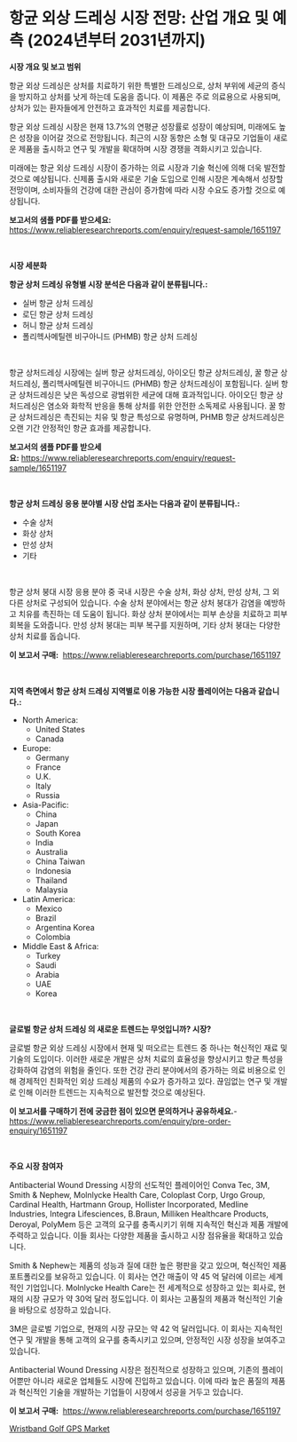 <p><h1>항균 외상 드레싱 시장 전망: 산업 개요 및 예측 (2024년부터 2031년까지)</h1></p><p><strong>시장 개요 및 보고 범위</strong></p>
<p><p>항균 외상 드레싱은 상처를 치료하기 위한 특별한 드레싱으로, 상처 부위에 세균의 증식을 방지하고 상처를 낫게 하는데 도움을 줍니다. 이 제품은 주로 의료용으로 사용되며, 상처가 있는 환자들에게 안전하고 효과적인 치료를 제공합니다.</p><p>항균 외상 드레싱 시장은 현재 13.7%의 연평균 성장률로 성장이 예상되며, 미래에도 높은 성장을 이어갈 것으로 전망됩니다. 최근의 시장 동향은 소형 및 대규모 기업들이 새로운 제품을 출시하고 연구 및 개발을 확대하며 시장 경쟁을 격화시키고 있습니다.</p><p>미래에는 항균 외상 드레싱 시장이 증가하는 의료 시장과 기술 혁신에 의해 더욱 발전할 것으로 예상됩니다. 신제품 출시와 새로운 기술 도입으로 인해 시장은 계속해서 성장할 전망이며, 소비자들의 건강에 대한 관심이 증가함에 따라 시장 수요도 증가할 것으로 예상됩니다.</p></p>
<p><strong>보고서의 샘플 PDF를 받으세요:</strong> <a href="https://www.reliableresearchreports.com/enquiry/request-sample/1651197">https://www.reliableresearchreports.com/enquiry/request-sample/1651197</a></p>
<p>&nbsp;</p>
<p><strong>시장 세분화</strong></p>
<p><strong>항균 상처 드레싱 유형별 시장 분석은 다음과 같이 분류됩니다.:</strong></p>
<p><ul><li>실버 항균 상처 드레싱</li><li>로딘 항균 상처 드레싱</li><li>허니 항균 상처 드레싱</li><li>폴리헥사메틸렌 비구아니드 (PHMB) 항균 상처 드레싱</li></ul></p>
<p>&nbsp;</p>
<p><p>항균 상처드레싱 시장에는 실버 항균 상처드레싱, 아이오딘 항균 상처드레싱, 꿀 항균 상처드레싱, 폴리헥사메틸렌 비구아니드 (PHMB) 항균 상처드레싱이 포함됩니다. 실버 항균 상처드레싱은 낮은 독성으로 광범위한 세균에 대해 효과적입니다. 아이오딘 항균 상처드레싱은 염소와 화학적 반응을 통해 상처를 위한 안전한 소독제로 사용됩니다. 꿀 항균 상처드레싱은 촉진되는 치유 및 항균 특성으로 유명하며, PHMB 항균 상처드레싱은 오랜 기간 안정적인 항균 효과를 제공합니다.</p></p>
<p><strong>보고서의 샘플 PDF를 받으세요:</strong>&nbsp;<a href="https://www.reliableresearchreports.com/enquiry/request-sample/1651197">https://www.reliableresearchreports.com/enquiry/request-sample/1651197</a></p>
<p>&nbsp;</p>
<p><strong> 항균 상처 드레싱 응용 분야별 시장 산업 조사는 다음과 같이 분류됩니다.:</strong></p>
<p><ul><li>수술 상처</li><li>화상 상처</li><li>만성 상처</li><li>기타</li></ul></p>
<p>&nbsp;</p>
<p><p>항균 상처 붕대 시장 응용 분야 중 국내 시장은 수술 상처, 화상 상처, 만성 상처, 그 외 다른 상처로 구성되어 있습니다. 수술 상처 분야에서는 항균 상처 붕대가 감염을 예방하고 치유를 촉진하는 데 도움이 됩니다. 화상 상처 분야에서는 피부 손상을 치료하고 피부 회복을 도와줍니다. 만성 상처 붕대는 피부 복구를 지원하며, 기타 상처 붕대는 다양한 상처 치료를 돕습니다.</p></p>
<p><strong>이 보고서 구매:</strong>&nbsp; <a href="https://www.reliableresearchreports.com/purchase/1651197">https://www.reliableresearchreports.com/purchase/1651197</a></p>
<p>&nbsp;</p>
<p><strong>지역 측면에서 항균 상처 드레싱 지역별로 이용 가능한 시장 플레이어는 다음과 같습니다.:</strong></p>
<p><ul>
    <li>
        North America:
        <ul>
            <li>United States</li>
            <li>Canada</li>
        </ul>
    </li>
    <li>
        Europe:
        <ul>
            <li>Germany</li>
            <li>France</li>
            <li>U.K.</li>
            <li>Italy</li>
            <li>Russia</li>
        </ul>
    </li>
    <li>
        Asia-Pacific:
        <ul>
            <li>China</li>
            <li>Japan</li>
            <li>South Korea</li>
            <li>India</li>
            <li>Australia</li>
            <li>China Taiwan</li>
            <li>Indonesia</li>
            <li>Thailand</li>
            <li>Malaysia</li>
        </ul>
    </li>
    <li>
        Latin America:
        <ul>
            <li>Mexico</li>
            <li>Brazil</li>
            <li>Argentina Korea</li>
            <li>Colombia</li>
        </ul>
    </li>
    <li>
        Middle East & Africa:
        <ul>
            <li>Turkey</li>
            <li>Saudi</li>
            <li>Arabia</li>
            <li>UAE</li>
            <li>Korea</li>
        </ul>
    </li>
    </ul></p>
<p>&nbsp;</p>
<p><strong>글로벌 항균 상처 드레싱 의 새로운 트렌드는 무엇입니까? 시장?</strong></p>
<p><p>글로벌 항균 외상 드레싱 시장에서 현재 및 떠오르는 트렌드 중 하나는 혁신적인 재료 및 기술의 도입이다. 이러한 새로운 개발은 상처 치료의 효율성을 향상시키고 항균 특성을 강화하여 감염의 위험을 줄인다. 또한 건강 관리 분야에서의 증가하는 의료 비용으로 인해 경제적인 친화적인 외상 드레싱 제품의 수요가 증가하고 있다. 끊임없는 연구 및 개발로 인해 이러한 트렌드는 지속적으로 발전할 것으로 예상된다.</p></p>
<p><strong>이 보고서를 구매하기 전에 궁금한 점이 있으면 문의하거나 공유하세요.</strong>- <a href="https://www.reliableresearchreports.com/enquiry/pre-order-enquiry/1651197">https://www.reliableresearchreports.com/enquiry/pre-order-enquiry/1651197</a></p>
<p>&nbsp;</p>
<p><strong>주요 시장 참여자</strong></p>
<p><p>Antibacterial Wound Dressing 시장의 선도적인 플레이어인 Conva Tec, 3M, Smith & Nephew, Molnlycke Health Care, Coloplast Corp, Urgo Group, Cardinal Health, Hartmann Group, Hollister Incorporated, Medline Industries, Integra Lifesciences, B.Braun, Milliken Healthcare Products, Deroyal, PolyMem 등은 고객의 요구를 충족시키기 위해 지속적인 혁신과 제품 개발에 주력하고 있습니다. 이들 회사는 다양한 제품을 출시하고 시장 점유율을 확대하고 있습니다.</p><p>Smith & Nephew는 제품의 성능과 질에 대한 높은 평판을 갖고 있으며, 혁신적인 제품 포트폴리오를 보유하고 있습니다. 이 회사는 연간 매출이 약 45 억 달러에 이르는 세계적인 기업입니다. Molnlycke Health Care는 전 세계적으로 성장하고 있는 회사로, 현재의 시장 규모가 약 30억 달러 정도입니다. 이 회사는 고품질의 제품과 혁신적인 기술을 바탕으로 성장하고 있습니다.</p><p>3M은 글로벌 기업으로, 현재의 시장 규모는 약 42 억 달러입니다. 이 회사는 지속적인 연구 및 개발을 통해 고객의 요구를 충족시키고 있으며, 안정적인 시장 성장을 보여주고 있습니다. </p><p>Antibacterial Wound Dressing 시장은 점진적으로 성장하고 있으며, 기존의 플레이어뿐만 아니라 새로운 업체들도 시장에 진입하고 있습니다. 이에 따라 높은 품질의 제품과 혁신적인 기술을 개발하는 기업들이 시장에서 성공을 거두고 있습니다.</p></p>
<p><strong>이 보고서 구매:</strong>&nbsp;&nbsp;<a href="https://www.reliableresearchreports.com/purchase/1651197">https://www.reliableresearchreports.com/purchase/1651197</a></p>
<p><p><a href="https://github.com/RichRobinson5/Market-Research-Report-List-4/blob/main/wristband-golf-gps-market.md">Wristband Golf GPS Market</a></p></p>
